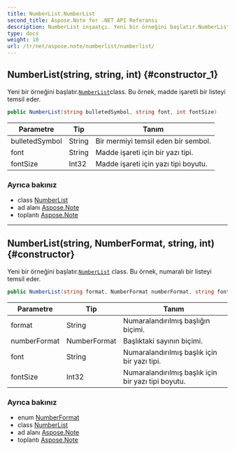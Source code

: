 ```yaml
---
title: NumberList.NumberList
second_title: Aspose.Note for .NET API Referansı
description: NumberList inşaatçı. Yeni bir örneğini başlatır.NumberListclass. Bu örnek madde işaretli bir listeyi temsil eder.
type: docs
weight: 10
url: /tr/net/aspose.note/numberlist/numberlist/
---
```

## NumberList(string, string, int) {#constructor_1}

Yeni bir örneğini başlatır.[`NumberList`](../)class. Bu örnek, madde işaretli bir listeyi temsil eder.

```csharp
public NumberList(string bulletedSymbol, string font, int fontSize)
```

| Parametre | Tip | Tanım |
| --- | --- | --- |
| bulletedSymbol | String | Bir mermiyi temsil eden bir sembol. |
| font | String | Madde işareti için bir yazı tipi. |
| fontSize | Int32 | Madde işareti için yazı tipi boyutu. |

### Ayrıca bakınız

* class [NumberList](../)
* ad alanı [Aspose.Note](../../numberlist/)
* toplantı [Aspose.Note](../../../)

---

## NumberList(string, NumberFormat, string, int) {#constructor}

Yeni bir örneğini başlatır.[`NumberList`](../) class. Bu örnek, numaralı bir listeyi temsil eder.

```csharp
public NumberList(string format, NumberFormat numberFormat, string font, int fontSize)
```

| Parametre | Tip | Tanım |
| --- | --- | --- |
| format | String | Numaralandırılmış başlığın biçimi. |
| numberFormat | NumberFormat | Başlıktaki sayının biçimi. |
| font | String | Numaralandırılmış başlık için bir yazı tipi. |
| fontSize | Int32 | Numaralandırılmış başlık için bir yazı tipi boyutu. |

### Ayrıca bakınız

* enum [NumberFormat](../../numberformat/)
* class [NumberList](../)
* ad alanı [Aspose.Note](../../numberlist/)
* toplantı [Aspose.Note](../../../)


